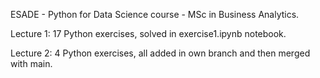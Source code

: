 ESADE - Python for Data Science course - MSc in Business Analytics.

Lecture 1: 17 Python exercises, solved in exercise1.ipynb notebook. 

Lecture 2: 4 Python exercises, all added in own branch and then merged with main.




